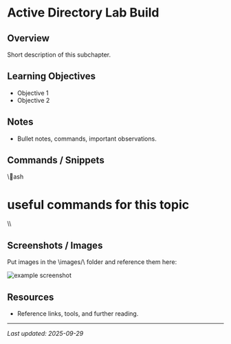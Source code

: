 ﻿# Active Directory Lab Build

## Overview
Short description of this subchapter.

## Learning Objectives
- Objective 1
- Objective 2

## Notes
- Bullet notes, commands, important observations.

## Commands / Snippets
\\\ash
# useful commands for this topic
\\\

## Screenshots / Images
Put images in the \images/\ folder and reference them here:

![example screenshot](./images/example.png)

## Resources
- Reference links, tools, and further reading.

---
_Last updated: 2025-09-29_
